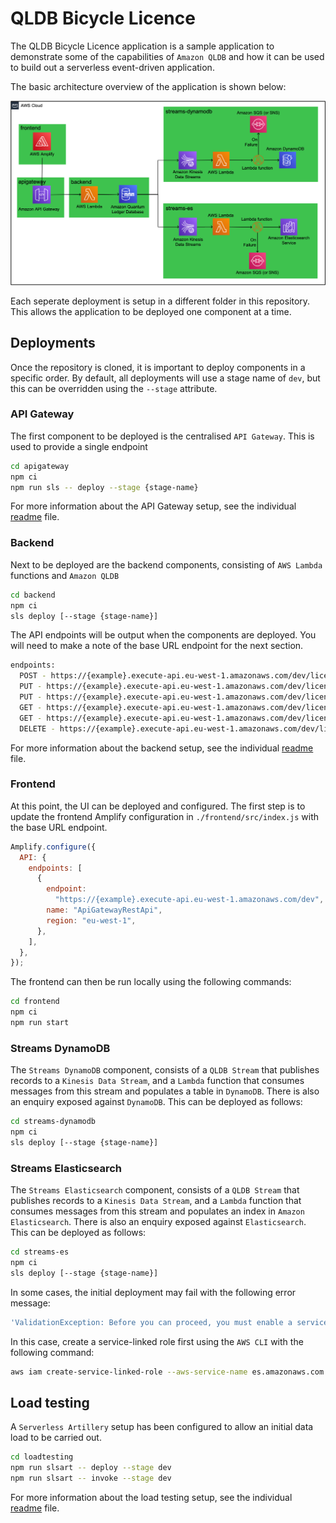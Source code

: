 # QLDB Bicycle Licence

The QLDB Bicycle Licence application is a sample application to demonstrate some of the capabilities of `Amazon QLDB` and how it can be used to build out a serverless event-driven application.

The basic architecture overview of the application is shown below:

![Architecture Overview](images/architecture-overview.png)

Each seperate deployment is setup in a different folder in this repository. This allows the application to be deployed one component at a time.

## Deployments

Once the repository is cloned, it is important to deploy components in a specific order. By default, all deployments will use a stage name of `dev`, but this can be overridden using the `--stage` attribute.

### API Gateway

The first component to be deployed is the centralised `API Gateway`. This is used to provide a single endpoint

``` bash
cd apigateway
npm ci
npm run sls -- deploy --stage {stage-name}
```

For more information about the API Gateway setup, see the individual [readme](/apigateway) file.

### Backend

Next to be deployed are the backend components, consisting of `AWS Lambda` functions and `Amazon QLDB`

``` bash
cd backend
npm ci
sls deploy [--stage {stage-name}]
```

The API endpoints will be output when the components are deployed. You will need to make a note of the base URL endpoint for the next section.

```bash
endpoints:
  POST - https://{example}.execute-api.eu-west-1.amazonaws.com/dev/licences
  PUT - https://{example}.execute-api.eu-west-1.amazonaws.com/dev/licences
  PUT - https://{example}.execute-api.eu-west-1.amazonaws.com/dev/licences/contact
  GET - https://{example}.execute-api.eu-west-1.amazonaws.com/dev/licences/{licenceid}
  GET - https://{example}.execute-api.eu-west-1.amazonaws.com/dev/licences/history/{licenceid}
  DELETE - https://{example}.execute-api.eu-west-1.amazonaws.com/dev/licences
```

For more information about the backend setup, see the individual [readme](/backend) file.

### Frontend

At this point, the UI can be deployed and configured. The first step is to update the frontend Amplify configuration in ```./frontend/src/index.js``` with the base URL endpoint.

``` javascript
Amplify.configure({
  API: {
    endpoints: [
      {
        endpoint:
          "https://{example}.execute-api.eu-west-1.amazonaws.com/dev",
        name: "ApiGatewayRestApi",
        region: "eu-west-1",
      },
    ],
  },
});
```

The frontend can then be run locally using the following commands:

``` bash
cd frontend
npm ci
npm run start
```

### Streams DynamoDB

The `Streams DynamoDB` component, consists of a `QLDB Stream` that publishes records to a `Kinesis Data Stream`, and a `Lambda` function that consumes messages from this stream and populates a table in `DynamoDB`. There is also an enquiry exposed against `DynamoDB`. This can be deployed as follows:

``` bash
cd streams-dynamodb
npm ci
sls deploy [--stage {stage-name}]
```

### Streams Elasticsearch

The `Streams Elasticsearch` component, consists of a `QLDB Stream` that publishes records to a `Kinesis Data Stream`, and a `Lambda` function that consumes messages from this stream and populates an index in `Amazon Elasticsearch`. There is also an enquiry exposed against `Elasticsearch`. This can be deployed as follows:

``` bash
cd streams-es
npm ci
sls deploy [--stage {stage-name}]
```

In some cases, the initial deployment may fail with the following error message:

```bash
'ValidationException: Before you can proceed, you must enable a service-linked role to give Amazon ES permissions to access your VPC'
```

In this case, create a service-linked role first using the `AWS CLI` with the following command:

```bash
aws iam create-service-linked-role --aws-service-name es.amazonaws.com
```

## Load testing

A `Serverless Artillery` setup has been configured to allow an initial data load to be carried out.

```bash
cd loadtesting
npm run slsart -- deploy --stage dev
npm run slsart -- invoke --stage dev
```

For more information about the load testing setup, see the individual [readme](/loadtest) file.
